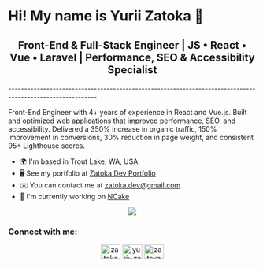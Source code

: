 Hi! My name is Yurii Zatoka 👋
=====================================================================================================================================

<h2 align="center">Front-End & Full-Stack Engineer | JS • React • Vue • Laravel | Performance, SEO & Accessibility Specialist
</h3>
----------------------------------------------------------------------------------------------------------

Front-End Engineer with 4+ years of experience in React and Vue.js. Built and optimized web applications that improved performance, SEO, and accessibility. Delivered a 350% increase in organic traffic, 150% improvement in conversions, 30% reduction in page weight, and consistent 95+ Lighthouse scores.

* 🌍  I'm based in Trout Lake, WA, USA
* 🖥️  See my portfolio at [Zatoka Dev Portfolio](http://yurkenua.github.io/)
* ✉️  You can contact me at [zatoka.dev@gmail.com](mailto:zatoka.dev@gmail.com)
* 🚀  I'm currently working on [NCake](http://ncake.us)

<p align="center">
  <a href="https://skillicons.dev">
    <img src="https://skillicons.dev/icons?i=js,ts,react,vue,laravel,nextjs,css,sass,tailwind,bootstrap,materialui,redux,pinia,git,redis,mysql,prisma,mongodb,ps,figma,regex,vite,webpack,babel,firebase,gcp,npm,postman,vscode,aws,vercel,apple,windows" />
  </a>
</p>

<h3 align="left">Connect with me:</h3>
<p align="center">
<a href="https://linkedin.com/in/zatoka" target="blank"><img align="center" src="https://raw.githubusercontent.com/rahuldkjain/github-profile-readme-generator/master/src/images/icons/Social/linked-in-alt.svg" alt="zatoka" height="30" width="40" /></a>
<a href="https://fb.com/yuriy.zatoka" target="blank"><img align="center" src="https://raw.githubusercontent.com/rahuldkjain/github-profile-readme-generator/master/src/images/icons/Social/facebook.svg" alt="yuriy.zatoka" height="30" width="40" /></a>
<a href="https://instagram.com/zatoka" target="blank"><img align="center" src="https://raw.githubusercontent.com/rahuldkjain/github-profile-readme-generator/master/src/images/icons/Social/instagram.svg" alt="zatoka" height="30" width="40" /></a>
</p>
